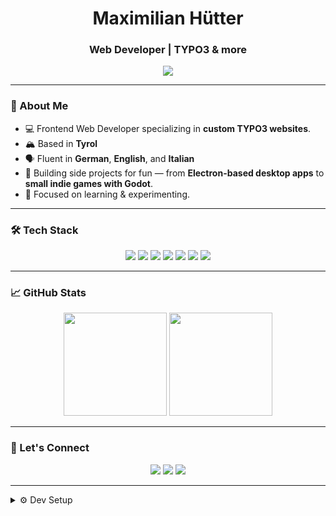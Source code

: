 <!-- README.md for your GitHub profile -->

<h1 align="center">Maximilian Hütter</h1>
<h3 align="center">Web Developer | TYPO3 & more</h3>

<p align="center">
  <img src="https://readme-typing-svg.herokuapp.com/?lines=Code.+Create.+Conquer.;Frontend+Magic+in+TYPO3+%26+React.;Building+a+Dark+OS+Game+Simulator&center=true&width=500&height=45">
</p>

---

### 🧠 About Me

- 💻 Frontend Web Developer specializing in **custom TYPO3 websites**.
- 🏔️ Based in **Tyrol**
- 🗣️ Fluent in **German**, **English**, and **Italian**
- 🧪 Building side projects for fun — from **Electron-based desktop apps** to **small indie games with Godot**.
- 🎯 Focused on learning & experimenting.

---

### 🛠️ Tech Stack

<div align="center">
  <img src="https://img.shields.io/badge/Editor-VSCode-blue?logo=visualstudiocode&logoColor=white" />
  <img src="https://img.shields.io/badge/Editor-PhpStorm-purple?logo=phpstorm&logoColor=white" />
  <img src="https://img.shields.io/badge/Editor-WebStorm-lightblue?logo=webstorm&logoColor=white" />
  <img src="https://img.shields.io/badge/Framework-TYPO3-orange?logo=typo3&logoColor=white" />
  <img src="https://img.shields.io/badge/JS-React-61DAFB?logo=react&logoColor=white" />
  <img src="https://img.shields.io/badge/Style-SCSS-pink?logo=sass&logoColor=white" />
  <img src="https://img.shields.io/badge/Electron-GameDev-gray?logo=electron&logoColor=white" />
</div>

---

### 📈 GitHub Stats

<p align="center">
  <img src="https://github-readme-stats.vercel.app/api?username=Maxldaxl1337&show_icons=true&theme=tokyonight&hide=issues&count_private=true" height="165" />
  <img src="https://github-readme-stats.vercel.app/api/top-langs/?username=Maxldaxl1337&layout=compact&theme=tokyonight" height="165" />
</p>

---

### 🔗 Let's Connect

<p align="center">
  <a href="https://maxldaxl.github.io/portfolio"><img src="https://img.shields.io/badge/Website-Visit-blue?logo=google-chrome"></a>
  <a href="https://linkedin.com/in/maximilian-hütter-61a016262"><img src="https://img.shields.io/badge/LinkedIn-Connect-blue?logo=linkedin"></a>
  <a href="mailto:maxihuetter123@gmail.com"><img src="https://img.shields.io/badge/Email-Say%20Hi-red?logo=gmail"></a>
</p>

---

<details>
<summary>⚙️ Dev Setup</summary>

```bash
OS: Windows & macOS
Editor: VSCode, PhpStorm, WebStorm
Languages: HTML, CSS/SCSS, JavaScript, PHP, Typoscript, Godotscript, C++

